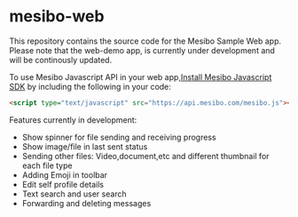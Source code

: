 # mesibo-web

This repository contains the source code for the Mesibo Sample Web app.
Please note that the web-demo app, is currently under development and will be continously updated.

To use Mesibo Javascript API in your web app,[Install Mesibo Javascript SDK](https://mesibo.com/documentation/install/javascript/)  by including the following in your code:

```html
<script type="text/javascript" src="https://api.mesibo.com/mesibo.js"></script>
```
Features currently in development:
- Show spinner for file sending and receiving progress
- Show image/file in last sent status
- Sending other files: Video,document,etc and different thumbnail for each file type
- Adding Emoji in toolbar
- Edit self profile details
- Text search and user search
- Forwarding and deleting messages
 

